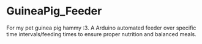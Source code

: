 # GuineaPig_Feeder
For my pet guinea pig hammy :3. A Arduino automated feeder over specific time intervals/feeding times to ensure proper nutrition and balanced meals.
